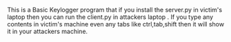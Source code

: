 This is a Basic Keylogger program that if you install the server.py in victim's laptop then you can run the client.py in attackers laptop .
If you type any contents in victim's machine even any tabs like ctrl,tab,shift then it will show it in your attackers machine.
